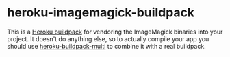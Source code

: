 heroku-imagemagick-buildpack
=================================

This is a [Heroku buildpack](http://devcenter.heroku.com/articles/buildpacks) for vendoring the ImageMagick binaries into your project. It doesn't do anything else, so to actually compile your app you should use [heroku-buildpack-multi](https://github.com/ddollar/heroku-buildpack-multi) to combine it with a real buildpack.

